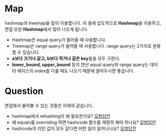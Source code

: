 # Map
hashmap과 treemap을 많이 이용합니다. 이 중에 압도적으로 **Hashmap**을 이용하고, 면접 또한 **Hashmap**에서 많이 나오게 됩니다.
* Hashmap은 equal query가 들어올 때 사용합니다.
* Treemap은 range query가 들어올 때 사용합니다. range query는 2가지로 분류할 수 있습니다.
 * **a보다 크거나 같고, b보다 작거나 같은 key**들을 모두 구한다.
 * **lower_bound, upper_bound** 등의 연산
equal query와 range query는 데이터 베이스의 index를 다룰 때도 나오기 때문에 알아두시면 좋습니다.

# Question
면접에서 물어볼 수 있는 것들은 아래와 같습니다.
* hashmap에서 rehashing이 왜 필요한가요? [모범답안](https://codingdog.tistory.com/127)
* 왜 equals를 overriding 하면 hashcode 함수를 재정의 해야 하나요? [모범답안](https://codingdog.tistory.com/211)
* hashcode의 리턴 값이 모두 같다면 어떤 일이 일어나나요? [모범답안](https://codingdog.tistory.com/216)